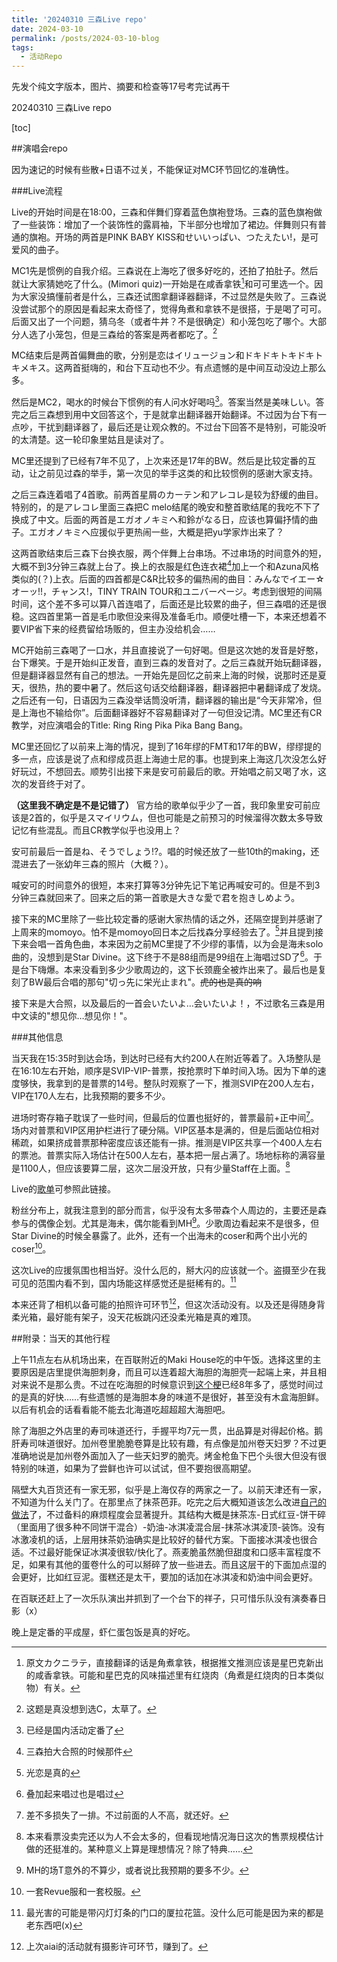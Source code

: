 ```yaml
---
title: '20240310 三森Live repo'
date: 2024-03-10
permalink: /posts/2024-03-10-blog
tags:
  - 活动Repo
---
```


先发个纯文字版本，图片、摘要和检查等17号考完试再干

20240310 三森Live repo

[toc]

<!--

##摘要

森森森真的好可爱啊啊啊啊啊，唱歌也好稳好好听，MC的互动也超级可爱，虽然有点憨（x）

节目效果过草的翻(sheng)译(cao)机

Star Divine爽爆

-->

##演唱会repo

因为速记的时候有些散+日语不过关，不能保证对MC环节回忆的准确性。

###Live流程

Live的开始时间是在18:00，三森和伴舞们穿着蓝色旗袍登场。三森的蓝色旗袍做了一些装饰：增加了一个装饰性的露肩袖，下半部分也增加了裙边。伴舞则只有普通的旗袍。开场的两首是PINK BABY KISS和せいいっぱい、つたえたい!，是可爱风的曲子。

MC1先是惯例的自我介绍。三森说在上海吃了很多好吃的，还拍了拍肚子。然后就让大家猜她吃了什么。(Mimori quiz)一开始是在咸香拿铁[^7]和可可里选一个。因为大家没搞懂前者是什么，三森还试图拿翻译器翻译，不过显然是失败了。三森说没尝试那个的原因是看起来太奇怪了，觉得角煮和拿铁不是很搭，于是喝了可可。后面又出了一个问题，猜乌冬（或者牛丼？不是很确定）和小笼包吃了哪个。大部分人选了小笼包，但是三森给的答案是两者都吃了。[^8]

MC结束后是两首偏舞曲的歌，分别是恋はイリュージョン和ドキドキトキドキトキメキス。这两首挺嗨的，和台下互动也不少。有点遗憾的是中间互动没边上那么多。

然后是MC2，喝水的时候台下惯例的有人问水好喝吗[^9]。答案当然是美味しい。答完之后三森想到用中文回答这个，于是就拿出翻译器开始翻译。不过因为台下有一点吵，干扰到翻译器了，最后还是让观众教的。不过台下回答不是特别，可能没听的太清楚。这一轮印象里姑且是读对了。

MC里还提到了已经有7年不见了，上次来还是17年的BW。然后是比较定番的互动，让之前见过森的举手，第一次见的举手这类的和比较惯例的感谢大家支持。

之后三森连着唱了4首歌。前两首星屑のカーテン和アレコレ是较为舒缓的曲目。特别的，的是アレコレ里面三森把C melo结尾的晚安和整首歌结尾的我吃不下了换成了中文。后面的两首是エガオノキミヘ和鈴がなる日，应该也算偏抒情的曲子。エガオノキミヘ应援似乎更热闹一些，大概是把yu学家炸出来了？

这两首歌结束后三森下台换衣服，两个伴舞上台串场。不过串场的时间意外的短，大概不到3分钟三森就上台了。换上的衣服是红色连衣裙[^11]加上一个和Azuna风格类似的(？)上衣。后面的四首都是C&R比较多的偏热闹的曲目：みんなでイエー☆オーッ!!，チャンス!，TINY TRAIN TOUR和ユニバーページ。考虑到很短的间隔时间，这个差不多可以算八首连唱了，后面还是比较累的曲子，但三森唱的还是很稳。这四首里第一首是毛巾歌但没来得及准备毛巾。顺便吐槽一下，本来还想着不要VIP省下来的经费留给场贩的，但主办没给机会……

MC开始前三森喝了一口水，并且直接说了一句好喝。但是这次她的发音是好憨，台下爆笑。于是开始纠正发音，直到三森的发音对了。之后三森就开始玩翻译器，但是翻译器显然有自己的想法。一开始先是回忆之前来上海的时候，说那时还是夏天，很热，热的要中暑了。然后这句话交给翻译器，翻译器把中暑翻译成了发烧。之后还有一句，日语因为三森没举话筒没听清，翻译器的输出是“今天非常冷，但是上海也不输给你”。后面翻译器好不容易翻译对了一句但没记清。MC里还有CR教学，对应演唱会的Title: Ring Ring Pika Pika Bang Bang。

MC里还回忆了以前来上海的情况，提到了16年缪的FMT和17年的BW，缪缪提的多一点，应该是说了点和缪成员逛上海迪士尼的事。也提到来上海这几次没怎么好好玩过，不想回去。顺势引出接下来是安可前最后的歌。开始唱之前又喝了水，这次的发音终于对了。

__（这里我不确定是不是记错了）__ 官方给的歌单似乎少了一首，我印象里安可前应该是2首的，似乎是スマイリウム，但也可能是之前预习的时候溜得次数太多导致记忆有些混乱。而且CR教学似乎也没用上？

安可前最后一首是ね、そうでしょう!?。唱的时候还放了一些10th的making，还混进去了一张幼年三森的照片（大概？）。

喊安可的时间意外的很短，本来打算等3分钟先记下笔记再喊安可的。但是不到3分钟三森就回来了。回来之后的第一首歌是大きな愛で君を抱きしめよう。

接下来的MC里除了一些比较定番的感谢大家热情的话之外，还隔空提到并感谢了上周来的momoyo。怕不是momoyo回日本之后找森分享经验去了。[^12]并且提到接下来会唱一首角色曲，本来因为之前MC里提了不少缪的事情，以为会是海未solo曲的，没想到是Star Divine。这下终于不是88组而是99组在上海唱过SD了[^13]。于是台下嗨爆。本来没看到多少少歌周边的，这下长颈鹿全被炸出来了。最后也是复刻了BW最后合唱的那句"切っ先に栄光止まれ"。~~虎的也是真的响~~

接下来是大合照，以及最后的一首会いたいよ…会いたいよ！，不过歌名三森是用中文读的"想见你…想见你！"。

###其他信息

当天我在15:35时到达会场，到达时已经有大约200人在附近等着了。入场整队是在16:10左右开始，顺序是SVIP-VIP-普票，按抢票时下单时间入场。因为下单的速度够快，我拿到的是普票的14号。整队时观察了一下，推测SVIP在200人左右，VIP在170人左右，比我预期的要多不少。

进场时寄存箱子耽误了一些时间，但最后的位置也挺好的，普票最前+正中间[^1]。场内对普票和VIP区用护栏进行了硬分隔。VIP区基本是满的，但是后面站位相对稀疏，如果挤成普票那种密度应该还能有一排。推测是VIP区共享一个400人左右的票池。普票实际入场估计在500人左右，基本把一层占满了。场地标称的满容量是1100人，但应该要算二层，这次二层没开放，只有少量Staff在上面。[^2]

Live的[歌单](https://mimorin.lnk.to/10thLIVE_Shanghai)可参照此链接。

粉丝分布上，就我注意到的部分而言，似乎没有太多带森个人周边的，主要还是森参与的偶像企划。尤其是海未，偶尔能看到MH[^6]。少歌周边看起来不是很多，但Star Divine的时候全暴露了。此外，还有一个出海未的coser和两个出小光的coser[^4]。

这次Live的应援氛围也相当好。没什么厄的，掰大闪的应该就一个。盗摄至少在我可见的范围内看不到，国内场能这样感觉还是挺稀有的。[^5]

本来还背了相机以备可能的拍照许可环节[^10]，但这次活动没有。以及还是得随身背柔光箱，最好能有架子，没天花板跳闪还没柔光箱是真的难顶。

##附录：当天的其他行程

上午11点左右从机场出来，在百联附近的Maki House吃的中午饭。选择这里的主要原因是店里提供海胆刺身，而且可以连着超大海胆的海胆壳一起端上来，并且相对来说不是那么贵。不过在吃海胆的时候意识到[这个梗](https://www.bilibili.com/video/av3612711/)已经8年多了，感觉时间过的是真的好快……有些遗憾的是海胆本身的味道不是很好，甚至没有木盒海胆鲜。以后有机会的话看看能不能去北海道吃超超超大海胆吧。

除了海胆之外店里的寿司味道还行，手握平均7元一贯，出品算是对得起价格。鹅肝寿司味道很好。加州卷里脆脆卷算是比较有趣，有点像是加州卷天妇罗？不过更准确地说是加州卷外面加入了一些天妇罗的脆壳。烤金枪鱼下巴个头很大但没有很特别的味道，如果为了尝鲜也许可以试试，但不要抱很高期望。

隔壁大丸百货还有一家无邪，似乎是上海仅存的两家之一了。以前天津还有一家，不知道为什么关门了。在那里点了抹茶芭菲。吃完之后大概知道该怎么改进[自己的做法](https://lailaps0713.github.io/posts/2023-11-21-blog)了，不过备料的麻烦程度会显著提升。其结构大概是抹茶冻-日式红豆-饼干碎（里面用了很多种不同饼干混合）-奶油-冰淇凌混合层-抹茶冰淇凌顶-装饰。没有冰激凌机的话，上层用抹茶奶油确实是比较好的替代方案。下面接冰淇凌也很合适。不过最好能保证冰淇凌很软/快化了。燕麦脆虽然脆但甜度和口感丰富程度不足，如果有其他的蛋卷什么的可以掰碎了放一些进去。而且这层干的下面加点湿的会更好，比如红豆泥。蛋糕还是太干，要加的话加在冰淇凌和奶油中间会更好。

在百联还赶上了一次乐队演出并抓到了一个台下的祥子，只可惜乐队没有演奏春日影（x）

晚上是定番的平成屋，虾仁蛋包饭是真的好吃。

[^1]: 差不多损失了一排。不过前面的人不高，就还好。
[^2]: 本来看票没卖完还以为人不会太多的，但看现地情况海日这次的售票规模估计做的还挺准的。某种意义上算是理想情况？除了特典……
[^3]: 和之前BW的88组叠加一下就是99组在上海唱过SD了。
[^4]: 一套Revue服和一套校服。
[^5]: 最光害的可能是带闪灯灯条的门口的厦拉花篮。没什么厄可能是因为来的都是老东西吧(x)
[^6]: MH的场T意外的不算少，或者说比我预期的要多不少。
[^7]: 原文カクニラテ，直接翻译的话是角煮拿铁，根据推文推测应该是星巴克新出的咸香拿铁。可能和星巴克的风味描述里有红烧肉（角煮是红烧肉的日本类似物）有关。
[^8]: 这题是真没想到选C，太草了。
[^9]: 已经是国内活动定番了
[^10]: 上次aiai的活动就有摄影许可环节，赚到了。
[^11]: 三森拍大合照的时候那件
[^12]: 光恋是真的
[^13]: 叠加起来唱过也是唱过
